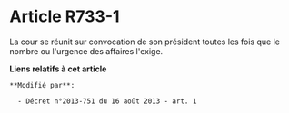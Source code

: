 # Article R733-1

La cour se réunit sur convocation de son président toutes les fois que le nombre ou l'urgence des affaires l'exige.

**Liens relatifs à cet article**

	**Modifié par**:

	  - Décret n°2013-751 du 16 août 2013 - art. 1

